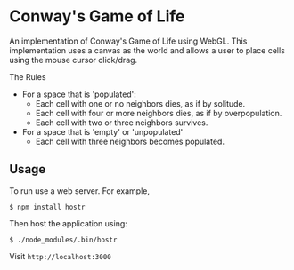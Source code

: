 # Conway's Game of Life

An implementation of Conway's Game of Life using WebGL.  This implementation uses a canvas as the world and allows a user to place cells using the mouse cursor click/drag.  

The Rules

* For a space that is 'populated':
  * Each cell with one or no neighbors dies, as if by solitude.
  * Each cell with four or more neighbors dies, as if by overpopulation.
  * Each cell with two or three neighbors survives.
* For a space that is 'empty' or 'unpopulated'
  * Each cell with three neighbors becomes populated.


## Usage

To run use a web server.  For example,

```
$ npm install hostr
```

Then host the application using:

```
$ ./node_modules/.bin/hostr
```

Visit `http://localhost:3000`

